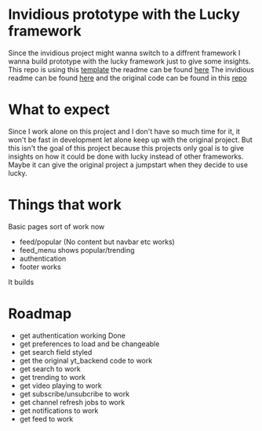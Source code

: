 # Invidious prototype with the Lucky framework

Since the invidious project might wanna switch to a diffrent framework I wanna build prototype with the lucky framework just to give some insights.
This repo is using this [template](https://github.com/stephendolan/lucky_jumpstart/) the readme can be found [here](https://github.com/11Tuvork28/Invidious_lucky_prototype/blob/main/README_TEMPLATE.md)
The invidious readme can be found [here](https://github.com/iv-org/invidious/blob/master/README.md) and the original code can be found in this [repo](https://github.com/iv-org/invidious/)

# What to expect

Since I work alone on this project and I don't have so much time for it, it won't be fast in development let alone keep up with the original project.
But this isn't the goal of this project because this projects only goal is to give insights on how it could be done with lucky instead of other frameworks.
Maybe it can give the original project a jumpstart when they decide to use lucky.

# Things that work

Basic pages sort of work now

- feed/popular (No content but navbar etc works)
- feed_menu shows popular/trending
- authentication
- footer works

It builds

# Roadmap

- get authentication working Done
- get preferences to load and be changeable
- get search field styled
- get the original yt_backend code to work
- get search to work
- get trending to work
- get video playing to work
- get subscribe/unsubcribe to work
- get channel refresh jobs to work
- get notifications to work
- get feed to work
